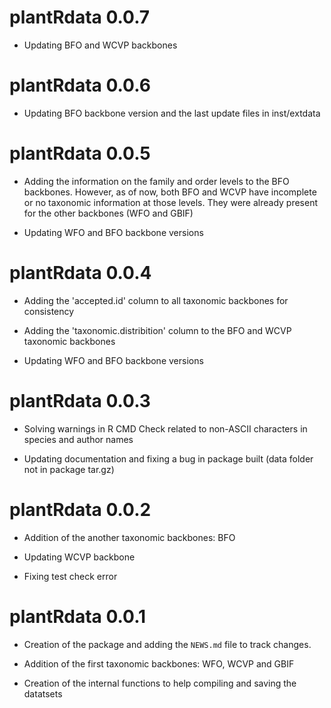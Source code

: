 # plantRdata 0.0.7

* Updating BFO and WCVP backbones

# plantRdata 0.0.6

* Updating BFO backbone version and the last update files in inst/extdata


# plantRdata 0.0.5

* Adding the information on the family and order levels to the BFO backbones. However, as of now, both BFO and WCVP have incomplete or no taxonomic information at those levels. They were already present for the other backbones (WFO and GBIF)

* Updating WFO and BFO backbone versions


# plantRdata 0.0.4

* Adding the 'accepted.id' column to all taxonomic backbones for consistency

* Adding the 'taxonomic.distribition' column to the BFO and WCVP taxonomic backbones

* Updating WFO and BFO backbone versions


# plantRdata 0.0.3

* Solving warnings in R CMD Check related to non-ASCII characters in species and author names

* Updating documentation and fixing a bug in package built (data folder not in package tar.gz)


# plantRdata 0.0.2

* Addition of the another taxonomic backbones: BFO

* Updating WCVP backbone

* Fixing test check error


# plantRdata 0.0.1

* Creation of the package and adding the `NEWS.md` file to track changes.

* Addition of the first taxonomic backbones: WFO, WCVP and GBIF

* Creation of the internal functions to help compiling and saving the datatsets



